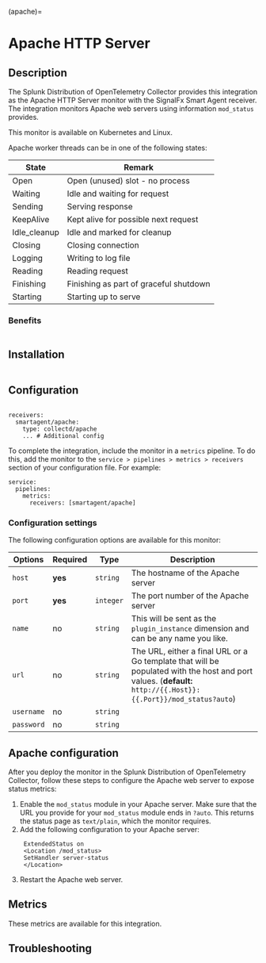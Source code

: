 (apache)=

# Apache HTTP Server

<meta name="description" content="Use this Splunk Observability Cloud integration to monitor Apache HTTP server. See benefits, install, configuration, and metrics">

## Description

The Splunk Distribution of OpenTelemetry Collector provides this integration as the Apache HTTP Server monitor with the SignalFx Smart Agent receiver. The integration monitors Apache web servers using information `mod_status` provides.

This monitor is available on Kubernetes and Linux.

Apache worker threads can be in one of the following states:

| State        | Remark                                  |
|--------------|-----------------------------------------|
| Open         | Open (unused) slot - no process         |
| Waiting      | Idle and waiting for request            |
| Sending      | Serving response                        |
| KeepAlive    | Kept alive for possible next request    |
| Idle_cleanup | Idle and marked for cleanup             |
| Closing      | Closing connection                      |
| Logging      | Writing to log file                     |
| Reading      | Reading request                         |
| Finishing    | Finishing as part of graceful shutdown  |
| Starting     | Starting up to serve                    |

### Benefits

```{include} /_includes/benefits.md
```

## Installation

```{include} /_includes/collector-installation.md
```

## Configuration


```{include} /_includes/configuration.md
```

```
receivers:
  smartagent/apache:
    type: collectd/apache
    ... # Additional config
```

To complete the integration, include the monitor in a `metrics` pipeline. To do this, add the monitor to the `service > pipelines > metrics > receivers` section of your configuration file. For example:

```
service:
  pipelines:
    metrics:
      receivers: [smartagent/apache]
```  

### Configuration settings

The following configuration options are available for this monitor:

| Options | Required | Type | Description |
| --- | --- | --- | --- |
| `host` | **yes** | `string` | The hostname of the Apache server |
| `port` | **yes** | `integer` | The port number of the Apache server |
| `name` | no | `string` | This will be sent as the `plugin_instance` dimension and can be any name you like. |
| `url` | no | `string` | The URL, either a final URL or a Go template that will be populated with the host and port values. (**default:** `http://{{.Host}}:{{.Port}}/mod_status?auto`) |
| `username` | no | `string` |  |
| `password` | no | `string` |  |

## Apache configuration

After you deploy the monitor in the Splunk Distribution of OpenTelemetry Collector, follow these steps to configure the Apache web server to expose status metrics:

1. Enable the `mod_status` module in your Apache server. Make sure that the URL you provide for your `mod_status` module ends in `?auto`. This returns the status page as `text/plain`, which the monitor requires.
2. Add the following configuration to your Apache server:
   ```
    ExtendedStatus on
    <Location /mod_status>
    SetHandler server-status
    </Location>
    ```
3. Restart the Apache web server.

## Metrics

These metrics are available for this integration.

<div class="metrics-yaml" url="https://raw.githubusercontent.com/signalfx/signalfx-agent/main/pkg/monitors/collectd/apache/metadata.yaml"></div>  

## Troubleshooting
```{include} /_includes/troubleshooting.md
```
  